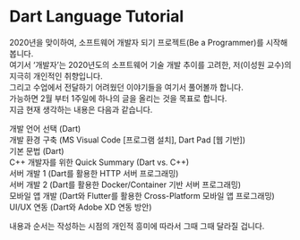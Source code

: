 # Dart Language Tutorial

2020년을 맞이하여, 소프트웨어 개발자 되기 프로젝트(Be a Programmer)를 시작해 봅니다. <br>
여기서 ‘개발자’는 2020년도의 소프트웨어 기술 개발 추이를 고려한, 저(이성원 교수)의 지극히 개인적인 취향입니다. <br>
그리고 수업에서 전달하기 어려웠던 이야기들을 여기서 풀어볼까 합니다. <br>
가능하면 2월 부터 1주일에 하나의 글을 올리는 것을 목표로 합니다. <br>
지금 현재 생각하는 내용은 다음과 같습니다.<br>

개발 언어 선택 (Dart) <br>
개발 환경 구축 (MS Visual Code [프로그램 설치], Dart Pad [웹 기반]) <br>
기본 문법 (Dart) <br>
C++ 개발자를 위한 Quick Summary (Dart vs. C++) <br>
서버 개발 1 (Dart를 활용한 HTTP 서버 프로그래밍) <br>
서버 개발 2 (Dart를 활용한 Docker/Container 기반 서버 프로그래밍) <br>
모바일 앱 개발 (Dart와 Flutter를 활용한 Cross-Platform 모바일 앱 프로그래밍) <br>
UI/UX 연동 (Dart와 Adobe XD 연동 방안) <br>

내용과 순서는 작성하는 시점의 개인적 흥미에 따라서 그때 그때 달라질 겁니다.
